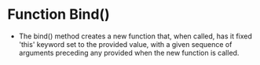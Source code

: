 # Function Bind()
- The bind() method creates a new function that, when called, has it fixed 'this' keyword set to the provided value, with a given sequence of arguments preceding any provided when the new function is called.


